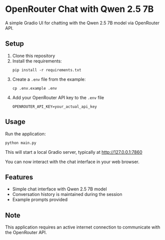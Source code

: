 # OpenRouter Chat with Qwen 2.5 7B

A simple Gradio UI for chatting with the Qwen 2.5 7B model via OpenRouter API.

## Setup

1. Clone this repository
2. Install the requirements:
   ```
   pip install -r requirements.txt
   ```
3. Create a `.env` file from the example:
   ```
   cp .env.example .env
   ```
4. Add your OpenRouter API key to the `.env` file
   ```
   OPENROUTER_API_KEY=your_actual_api_key
   ```

## Usage

Run the application:

```
python main.py
```

This will start a local Gradio server, typically at http://127.0.0.1:7860

You can now interact with the chat interface in your web browser.

## Features

- Simple chat interface with Qwen 2.5 7B model
- Conversation history is maintained during the session
- Example prompts provided

## Note

This application requires an active internet connection to communicate with the OpenRouter API.